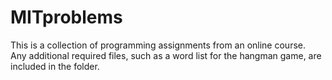 MITproblems
===========

This is a collection of programming assignments from an online course.  
Any additional required files, such as a word list for the hangman game, are included in the folder.
